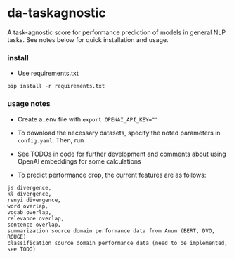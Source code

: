 # da-taskagnostic

A task-agnostic score for performance prediction of models in general NLP tasks. See notes below for quick installation and usage.


### install
- Use requirements.txt
```
pip install -r requirements.txt
```

### usage notes
- Create a .env file with  ```export OPENAI_API_KEY=""```
- To download the necessary datasets, specify the noted parameters in `config.yaml`. Then, run


- See TODOs in code for further development and comments about using OpenAI embeddings for some calculations
- To predict performance drop, the current features are as follows:
```
js divergence,
kl divergence,
renyi divergence,
word overlap,
vocab overlap,
relevance overlap,
sentence overlap,
summarization source domain performance data from Anum (BERT, DVO, ROUGE)
classification source domain performance data (need to be implemented, see TODO)
```
